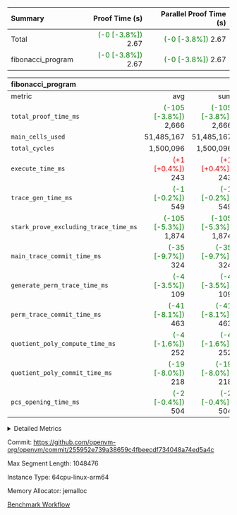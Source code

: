 | Summary | Proof Time (s) | Parallel Proof Time (s) |
|:---|---:|---:|
| Total | <span style='color: green'>(-0 [-3.8%])</span> 2.67 | <span style='color: green'>(-0 [-3.8%])</span> 2.67 |
| fibonacci_program | <span style='color: green'>(-0 [-3.8%])</span> 2.67 | <span style='color: green'>(-0 [-3.8%])</span> 2.67 |


| fibonacci_program |||||
|:---|---:|---:|---:|---:|
|metric|avg|sum|max|min|
| `total_proof_time_ms ` | <span style='color: green'>(-105 [-3.8%])</span> 2,666 | <span style='color: green'>(-105 [-3.8%])</span> 2,666 | <span style='color: green'>(-105 [-3.8%])</span> 2,666 | <span style='color: green'>(-105 [-3.8%])</span> 2,666 |
| `main_cells_used     ` |  51,485,167 |  51,485,167 |  51,485,167 |  51,485,167 |
| `total_cycles        ` |  1,500,096 |  1,500,096 |  1,500,096 |  1,500,096 |
| `execute_time_ms     ` | <span style='color: red'>(+1 [+0.4%])</span> 243 | <span style='color: red'>(+1 [+0.4%])</span> 243 | <span style='color: red'>(+1 [+0.4%])</span> 243 | <span style='color: red'>(+1 [+0.4%])</span> 243 |
| `trace_gen_time_ms   ` | <span style='color: green'>(-1 [-0.2%])</span> 549 | <span style='color: green'>(-1 [-0.2%])</span> 549 | <span style='color: green'>(-1 [-0.2%])</span> 549 | <span style='color: green'>(-1 [-0.2%])</span> 549 |
| `stark_prove_excluding_trace_time_ms` | <span style='color: green'>(-105 [-5.3%])</span> 1,874 | <span style='color: green'>(-105 [-5.3%])</span> 1,874 | <span style='color: green'>(-105 [-5.3%])</span> 1,874 | <span style='color: green'>(-105 [-5.3%])</span> 1,874 |
| `main_trace_commit_time_ms` | <span style='color: green'>(-35 [-9.7%])</span> 324 | <span style='color: green'>(-35 [-9.7%])</span> 324 | <span style='color: green'>(-35 [-9.7%])</span> 324 | <span style='color: green'>(-35 [-9.7%])</span> 324 |
| `generate_perm_trace_time_ms` | <span style='color: green'>(-4 [-3.5%])</span> 109 | <span style='color: green'>(-4 [-3.5%])</span> 109 | <span style='color: green'>(-4 [-3.5%])</span> 109 | <span style='color: green'>(-4 [-3.5%])</span> 109 |
| `perm_trace_commit_time_ms` | <span style='color: green'>(-41 [-8.1%])</span> 463 | <span style='color: green'>(-41 [-8.1%])</span> 463 | <span style='color: green'>(-41 [-8.1%])</span> 463 | <span style='color: green'>(-41 [-8.1%])</span> 463 |
| `quotient_poly_compute_time_ms` | <span style='color: green'>(-4 [-1.6%])</span> 252 | <span style='color: green'>(-4 [-1.6%])</span> 252 | <span style='color: green'>(-4 [-1.6%])</span> 252 | <span style='color: green'>(-4 [-1.6%])</span> 252 |
| `quotient_poly_commit_time_ms` | <span style='color: green'>(-19 [-8.0%])</span> 218 | <span style='color: green'>(-19 [-8.0%])</span> 218 | <span style='color: green'>(-19 [-8.0%])</span> 218 | <span style='color: green'>(-19 [-8.0%])</span> 218 |
| `pcs_opening_time_ms ` | <span style='color: green'>(-2 [-0.4%])</span> 504 | <span style='color: green'>(-2 [-0.4%])</span> 504 | <span style='color: green'>(-2 [-0.4%])</span> 504 | <span style='color: green'>(-2 [-0.4%])</span> 504 |



<details>
<summary>Detailed Metrics</summary>

| group | num_segments | keygen_time_ms | commit_exe_time_ms |
| --- | --- | --- | --- |
| fibonacci_program | 1 | 250 | 4 | 

| group | air_name | quotient_deg | interactions | constraints |
| --- | --- | --- | --- | --- |
| fibonacci_program | AccessAdapterAir<16> | 2 | 5 | 12 | 
| fibonacci_program | AccessAdapterAir<2> | 2 | 5 | 12 | 
| fibonacci_program | AccessAdapterAir<32> | 2 | 5 | 12 | 
| fibonacci_program | AccessAdapterAir<4> | 2 | 5 | 12 | 
| fibonacci_program | AccessAdapterAir<8> | 2 | 5 | 12 | 
| fibonacci_program | BitwiseOperationLookupAir<8> | 2 | 2 | 4 | 
| fibonacci_program | MemoryMerkleAir<8> | 2 | 4 | 39 | 
| fibonacci_program | PersistentBoundaryAir<8> | 2 | 3 | 7 | 
| fibonacci_program | PhantomAir | 2 | 3 | 5 | 
| fibonacci_program | Poseidon2PeripheryAir<BabyBearParameters>, 1> | 2 | 1 | 286 | 
| fibonacci_program | ProgramAir | 1 | 1 | 4 | 
| fibonacci_program | RangeTupleCheckerAir<2> | 1 | 1 | 4 | 
| fibonacci_program | Rv32HintStoreAir | 2 | 18 | 28 | 
| fibonacci_program | VariableRangeCheckerAir | 1 | 1 | 4 | 
| fibonacci_program | VmAirWrapper<Rv32BaseAluAdapterAir, BaseAluCoreAir<4, 8> | 2 | 20 | 37 | 
| fibonacci_program | VmAirWrapper<Rv32BaseAluAdapterAir, LessThanCoreAir<4, 8> | 2 | 18 | 40 | 
| fibonacci_program | VmAirWrapper<Rv32BaseAluAdapterAir, ShiftCoreAir<4, 8> | 2 | 24 | 91 | 
| fibonacci_program | VmAirWrapper<Rv32BranchAdapterAir, BranchEqualCoreAir<4> | 2 | 11 | 20 | 
| fibonacci_program | VmAirWrapper<Rv32BranchAdapterAir, BranchLessThanCoreAir<4, 8> | 2 | 13 | 35 | 
| fibonacci_program | VmAirWrapper<Rv32CondRdWriteAdapterAir, Rv32JalLuiCoreAir> | 2 | 10 | 18 | 
| fibonacci_program | VmAirWrapper<Rv32JalrAdapterAir, Rv32JalrCoreAir> | 2 | 16 | 20 | 
| fibonacci_program | VmAirWrapper<Rv32LoadStoreAdapterAir, LoadSignExtendCoreAir<4, 8> | 2 | 18 | 33 | 
| fibonacci_program | VmAirWrapper<Rv32LoadStoreAdapterAir, LoadStoreCoreAir<4> | 2 | 17 | 40 | 
| fibonacci_program | VmAirWrapper<Rv32MultAdapterAir, DivRemCoreAir<4, 8> | 2 | 25 | 84 | 
| fibonacci_program | VmAirWrapper<Rv32MultAdapterAir, MulHCoreAir<4, 8> | 2 | 24 | 31 | 
| fibonacci_program | VmAirWrapper<Rv32MultAdapterAir, MultiplicationCoreAir<4, 8> | 2 | 19 | 19 | 
| fibonacci_program | VmAirWrapper<Rv32RdWriteAdapterAir, Rv32AuipcCoreAir> | 2 | 12 | 14 | 
| fibonacci_program | VmConnectorAir | 2 | 5 | 10 | 

| group | air_name | segment | rows | prep_cols | perm_cols | main_cols | cells |
| --- | --- | --- | --- | --- | --- | --- | --- |
| fibonacci_program | AccessAdapterAir<8> | 0 | 32 |  | 16 | 17 | 1,056 | 
| fibonacci_program | BitwiseOperationLookupAir<8> | 0 | 65,536 | 3 | 8 | 2 | 655,360 | 
| fibonacci_program | MemoryMerkleAir<8> | 0 | 256 |  | 16 | 32 | 12,288 | 
| fibonacci_program | PersistentBoundaryAir<8> | 0 | 32 |  | 12 | 20 | 1,024 | 
| fibonacci_program | PhantomAir | 0 | 1 |  | 12 | 6 | 18 | 
| fibonacci_program | Poseidon2PeripheryAir<BabyBearParameters>, 1> | 0 | 256 |  | 8 | 300 | 78,848 | 
| fibonacci_program | ProgramAir | 0 | 4,096 |  | 8 | 10 | 73,728 | 
| fibonacci_program | RangeTupleCheckerAir<2> | 0 | 524,288 | 2 | 8 | 1 | 4,718,592 | 
| fibonacci_program | Rv32HintStoreAir | 0 | 4 |  | 44 | 32 | 304 | 
| fibonacci_program | VariableRangeCheckerAir | 0 | 262,144 | 2 | 8 | 1 | 2,359,296 | 
| fibonacci_program | VmAirWrapper<Rv32BaseAluAdapterAir, BaseAluCoreAir<4, 8> | 0 | 1,048,576 |  | 52 | 36 | 92,274,688 | 
| fibonacci_program | VmAirWrapper<Rv32BaseAluAdapterAir, LessThanCoreAir<4, 8> | 0 | 524,288 |  | 40 | 37 | 40,370,176 | 
| fibonacci_program | VmAirWrapper<Rv32BranchAdapterAir, BranchEqualCoreAir<4> | 0 | 262,144 |  | 28 | 26 | 14,155,776 | 
| fibonacci_program | VmAirWrapper<Rv32BranchAdapterAir, BranchLessThanCoreAir<4, 8> | 0 | 8 |  | 32 | 32 | 512 | 
| fibonacci_program | VmAirWrapper<Rv32CondRdWriteAdapterAir, Rv32JalLuiCoreAir> | 0 | 131,072 |  | 28 | 18 | 6,029,312 | 
| fibonacci_program | VmAirWrapper<Rv32JalrAdapterAir, Rv32JalrCoreAir> | 0 | 16 |  | 36 | 28 | 1,024 | 
| fibonacci_program | VmAirWrapper<Rv32LoadStoreAdapterAir, LoadStoreCoreAir<4> | 0 | 16 |  | 52 | 41 | 1,488 | 
| fibonacci_program | VmAirWrapper<Rv32RdWriteAdapterAir, Rv32AuipcCoreAir> | 0 | 8 |  | 28 | 20 | 384 | 
| fibonacci_program | VmConnectorAir | 0 | 2 | 1 | 16 | 5 | 42 | 

| group | segment | trace_gen_time_ms | total_proof_time_ms | total_cycles | total_cells | stark_prove_excluding_trace_time_ms | quotient_poly_compute_time_ms | quotient_poly_commit_time_ms | perm_trace_commit_time_ms | pcs_opening_time_ms | main_trace_commit_time_ms | main_cells_used | generate_perm_trace_time_ms | execute_time_ms |
| --- | --- | --- | --- | --- | --- | --- | --- | --- | --- | --- | --- | --- | --- | --- |
| fibonacci_program | 0 | 549 | 2,666 | 1,500,096 | 160,733,916 | 1,874 | 252 | 218 | 463 | 504 | 324 | 51,485,167 | 109 | 243 | 

| group | segment | trace_height_constraint | weighted_sum | threshold |
| --- | --- | --- | --- | --- |
| fibonacci_program | 0 | 0 | 3,932,270 | 2,013,265,921 | 
| fibonacci_program | 0 | 1 | 10,748,264 | 2,013,265,921 | 
| fibonacci_program | 0 | 2 | 1,966,135 | 2,013,265,921 | 
| fibonacci_program | 0 | 3 | 10,748,300 | 2,013,265,921 | 
| fibonacci_program | 0 | 4 | 800 | 2,013,265,921 | 
| fibonacci_program | 0 | 5 | 288 | 2,013,265,921 | 
| fibonacci_program | 0 | 6 | 7,209,044 | 2,013,265,921 | 
| fibonacci_program | 0 | 7 |  | 2,013,265,921 | 
| fibonacci_program | 0 | 8 | 35,526,957 | 2,013,265,921 | 

</details>


Commit: https://github.com/openvm-org/openvm/commit/255952e739a38659c4fbeecdf734048a74ed5a4c

Max Segment Length: 1048476

Instance Type: 64cpu-linux-arm64

Memory Allocator: jemalloc

[Benchmark Workflow](https://github.com/openvm-org/openvm/actions/runs/13975827482)
